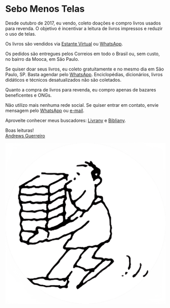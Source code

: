 # Sebo Menos Telas

Desde outubro de 2017, eu vendo, coleto doações e compro livros usados para revenda. O objetivo é incentivar a leitura de livros impressos e reduzir o uso de telas.

Os livros são vendidos via [Estante Virtual](https://www.estantevirtual.com.br/sebos-e-livreiros/sebo-menos-telas) ou [WhatsApp](https://wa.me/5511981350566).

Os pedidos são entregues pelos Correios em todo o Brasil ou, sem custo, no bairro da Mooca, em São Paulo.

Se quiser doar seus livros, eu coleto gratuitamente e no mesmo dia em São Paulo, SP. Basta agendar pelo [WhatsApp](https://wa.me/5511981350566). Enciclopédias, dicionários, livros didáticos e técnicos desatualizados não são coletados.

Quanto a compra de livros para revenda, eu compro apenas de bazares beneficentes e ONGs.

Não utilizo mais nenhuma rede social. Se quiser entrar em contato, envie mensagem pelo [WhatsApp](https://wa.me/5511981350566) ou [e-mail](mailto:sebomenostelas@gmail.com).

Aproveite conhecer meus buscadores: [Livrany](https://andguerreiro.github.io/livrany/) e [Bibliany](https://andguerreiro.github.io/bibliany/).

Boas leituras!  
[Andrews Guerreiro](https://github.com/andguerreiro)

![Logo](logo.png)
